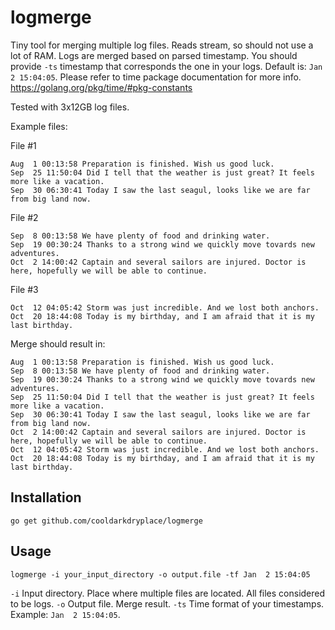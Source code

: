 # logmerge
Tiny tool for merging multiple log files. Reads stream, so should not use a lot of RAM.
Logs are merged based on parsed timestamp. You should provide `-ts` timestamp that corresponds the one in your logs.
Default is: `Jan  2 15:04:05`.
Please refer to time package documentation for more info.
https://golang.org/pkg/time/#pkg-constants

Tested with 3x12GB log files.

Example files:

File #1
```
Aug  1 00:13:58 Preparation is finished. Wish us good luck.
Sep  25 11:50:04 Did I tell that the weather is just great? It feels more like a vacation.
Sep  30 06:30:41 Today I saw the last seagul, looks like we are far from big land now.
```

File #2
```
Sep  8 00:13:58 We have plenty of food and drinking water.
Sep  19 00:30:24 Thanks to a strong wind we quickly move tovards new adventures.
Oct  2 14:00:42 Captain and several sailors are injured. Doctor is here, hopefully we will be able to continue.
```

File #3
```
Oct  12 04:05:42 Storm was just incredible. And we lost both anchors.
Oct  20 18:44:08 Today is my birthday, and I am afraid that it is my last birthday.
```

Merge should result in:
```
Aug  1 00:13:58 Preparation is finished. Wish us good luck. 
Sep  8 00:13:58 We have plenty of food and drinking water.
Sep  19 00:30:24 Thanks to a strong wind we quickly move tovards new adventures.
Sep  25 11:50:04 Did I tell that the weather is just great? It feels more like a vacation.
Sep  30 06:30:41 Today I saw the last seagul, looks like we are far from big land now.
Oct  2 14:00:42 Captain and several sailors are injured. Doctor is here, hopefully we will be able to continue.
Oct  12 04:05:42 Storm was just incredible. And we lost both anchors.
Oct  20 18:44:08 Today is my birthday, and I am afraid that it is my last birthday.
```

## Installation
`go get github.com/cooldarkdryplace/logmerge`

## Usage
`logmerge -i your_input_directory -o output.file -tf Jan  2 15:04:05`

`-i` Input directory. Place where multiple files are located. All files considered to be logs.
`-o` Output file. Merge result.
`-ts` Time format of your timestamps. Example: `Jan  2 15:04:05`.
